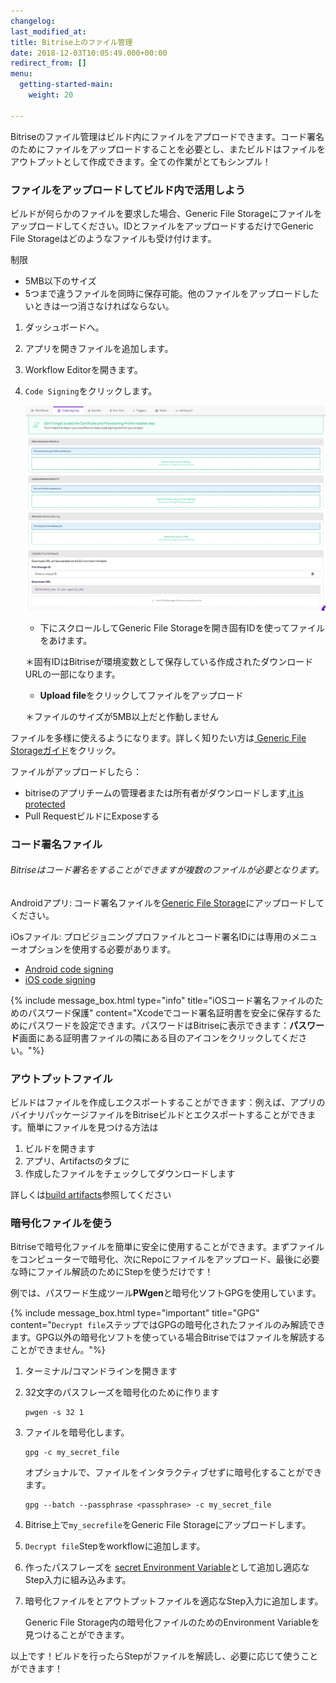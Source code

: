 ```yaml
---
changelog:
last_modified_at:
title: Bitrise上のファイル管理
date: 2018-12-03T10:05:49.000+00:00
redirect_from: []
menu:
  getting-started-main:
    weight: 20

---
```

Bitriseのファイル管理はビルド内にファイルをアプロードできます。コード署名のためにファイルをアップロードすることを必要とし、またビルドはファイルをアウトプットとして作成できます。全ての作業がとてもシンプル！

### **ファイルをアップロードしてビルド内で活用しよう**

ビルドが何らかのファイルを要求した場合、Generic File Storageにファイルをアップロードしてください。IDとファイルをアップロードするだけでGeneric File Storageはどのようなファイルも受け付けます。

制限

* 5MB以下のサイズ
* 5つまで違うファイルを同時に保存可能。他のファイルをアップロードしたいときは一つ消さなければならない。

1. ダッシュボードへ。
2. アプリを開きファイルを追加します。
3. Workflow Editorを開きます。
4. `Code Signing`をクリックします。

   ![](/img/code-signing-tab.png)
   * 下にスクロールしてGeneric File Storageを開き固有IDを使ってファイルをあけます。

   ＊固有IDはBitriseが環境変数として保存している作成されたダウンロードURLの一部になります。
   * **Upload file**をクリックしてファイルをアップロード

   ＊ファイルのサイズが5MB以上だと作動しません

ファイルを多様に使えるようになります。詳しく知りたい方は[ Generic File Storageガイド](/tutorials/how-to-use-the-generic-file-storage/)をクリック。

ファイルがアップロードしたら：

* bitriseのアプリチームの管理者または所有者がダウンロードします,[it is protected](/protecting-your-code-signing-files/)
* Pull RequestビルドにExposeする

### コード署名ファイル

###### Bitriseはコード署名をすることができますが複数のファイルが必要となります。

Androidアプリ: コード署名ファイルを[Generic File Storage]()にアップロードしてください。

iOsファイル: プロビジョニングプロファイルとコード署名IDには専用のメニューオプションを使用する必要があります。

* [Android code signing](/code-signing/android-code-signing/android-code-signing-procedures/)
* [iOS code signing](/code-signing/ios-code-signing/code-signing/)

{% include message_box.html type="info" title="iOSコード署名ファイルのためのパスワード保護" content="Xcodeでコード署名証明書を安全に保存するためにパスワードを設定できます。パスワードはBitriseに表示できます：**パスワード**画面にある証明書ファイルの隣にある目のアイコンをクリックしてください。"%}

### アウトプットファイル

ビルドはファイルを作成しエクスポートすることができます：例えば、アプリのバイナリパッケージファイルをBitriseビルドとエクスポートすることができます。簡単にファイルを見つける方法は

1. ビルドを開きます
2. アプリ、Artifactsのタブに
3. 作成したファイルをチェックしてダウンロードします

詳しくは[build artifacts](/builds/build-artifacts-online/)参照してください

### 暗号化ファイルを使う

Bitriseで暗号化ファイルを簡単に安全に使用することができます。まずファイルをコンピューターで暗号化、次にRepoにファイルをアップロード、最後に必要な時にファイル解読のためにStepを使うだけです！

例では、パスワード生成ツール**PWgen**と暗号化ソフトGPGを使用しています。

{% include message_box.html type="important" title="GPG" content="`Decrypt file`ステップではGPGの暗号化されたファイルのみ解読できます。GPG以外の暗号化ソフトを使っている場合Bitriseではファイルを解読することができません。"%}

1. ターミナル/コマンドラインを開きます
2. 32文字のパスフレーズを暗号化のために作ります

       pwgen -s 32 1
3. ファイルを暗号化します。

       gpg -c my_secret_file

   オプショナルで、ファイルをインタラクティブせずに暗号化することができます。

       gpg --batch --passphrase <passphrase> -c my_secret_file
4. Bitrise上で`my_secrefile`をGeneric File Storageにアップロードします。
5. `Decrypt file`Stepをworkflowに追加します。
6. 作ったパスフレーズを [secret Environment Variable](/builds/env-vars-secret-env-vars/)として追加し適応なStep入力に組み込みます。
7. 暗号化ファイルをとアウトプットファイルを適応なStep入力に追加します。

   Generic File Storage内の暗号化ファイルのためのEnvironment Variableを見つけることができます。

以上です！ビルドを行ったらStepがファイルを解読し、必要に応じて使うことができます！